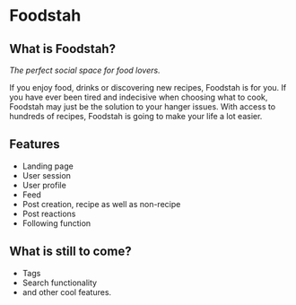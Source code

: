 # Foodstah
## What is Foodstah?

*The perfect social space for food lovers.*

If you enjoy food, drinks or discovering new recipes, Foodstah is for you.
If you have ever been tired and indecisive when choosing what to cook, Foodstah may just be the solution to your hanger issues.
With access to hundreds of recipes, Foodstah is going to make your life a lot easier.

## Features

- Landing page
- User session
- User profile
- Feed
- Post creation, recipe as well as non-recipe
- Post reactions
- Following function

## What is still to come?

- Tags
- Search functionality
- and other cool features.
